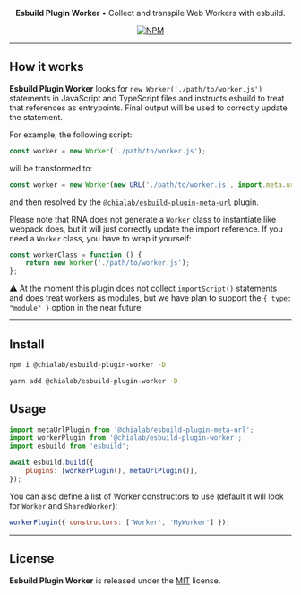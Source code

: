 <p align="center">
    <strong>Esbuild Plugin Worker</strong> • Collect and transpile Web Workers with esbuild.
</p>

<p align="center">
    <a href="https://www.npmjs.com/package/@chialab/esbuild-plugin-worker"><img alt="NPM" src="https://img.shields.io/npm/v/@chialab/esbuild-plugin-worker.svg?style=flat-square"></a>
</p>

---

## How it works

**Esbuild Plugin Worker** looks for `new Worker('./path/to/worker.js')` statements in JavaScript and TypeScript files and instructs esbuild to treat that references as entrypoints. Final output will be used to correctly update the statement.

For example, the following script:

```js
const worker = new Worker('./path/to/worker.js');
```

will be transformed to:

```js
const worker = new Worker(new URL('./path/to/worker.js', import.meta.url));
```

and then resolved by the [`@chialab/esbuild-plugin-meta-url`](../esbuild-plugin-meta-url) plugin.

Please note that RNA does not generate a `Worker` class to instantiate like webpack does, but it will just correctly update the import reference. If you need a `Worker` class, you have to wrap it yourself:

```javascript
const workerClass = function () {
    return new Worker('./path/to/worker.js');
};
```

⚠️ At the moment this plugin does not collect `importScript()` statements and does treat workers as modules, but we have plan to support the `{ type: "module" }` option in the near future.

---

## Install

```sh
npm i @chialab/esbuild-plugin-worker -D
```

```sh
yarn add @chialab/esbuild-plugin-worker -D
```

## Usage

```js
import metaUrlPlugin from '@chialab/esbuild-plugin-meta-url';
import workerPlugin from '@chialab/esbuild-plugin-worker';
import esbuild from 'esbuild';

await esbuild.build({
    plugins: [workerPlugin(), metaUrlPlugin()],
});
```

You can also define a list of Worker constructors to use (default it will look for `Worker` and `SharedWorker`):

```js
workerPlugin({ constructors: ['Worker', 'MyWorker'] });
```

---

## License

**Esbuild Plugin Worker** is released under the [MIT](https://github.com/chialab/rna/blob/main/packages/esbuild-plugin-worker/LICENSE) license.
